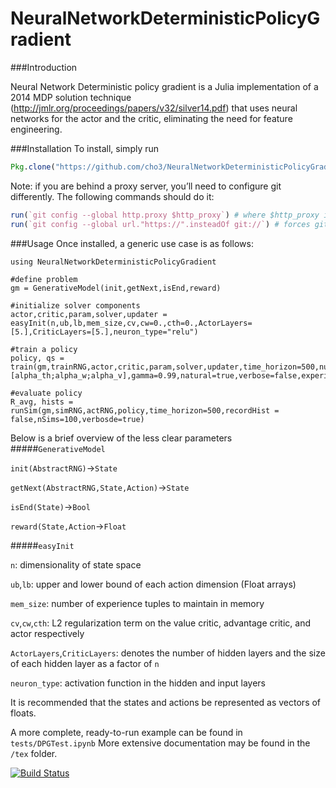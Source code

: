 # NeuralNetworkDeterministicPolicyGradient

###Introduction

Neural Network Deterministic policy gradient is a Julia implementation of a 2014 MDP solution technique (http://jmlr.org/proceedings/papers/v32/silver14.pdf) that uses neural networks for the actor and the critic, eliminating the need for feature engineering.

###Installation
To install, simply run
```julia
Pkg.clone("https://github.com/cho3/NeuralNetworkDeterministicPolicyGradient.jl.git")
```
Note: if you are behind a proxy server, you’ll need to configure git differently. The following commands should do it:
```julia
run(`git config --global http.proxy $http_proxy`) # where $http_proxy is your proxy server
run(`git config --global url."https://".insteadOf git://`) # forces git to use https
```

###Usage
Once installed, a generic use case is as follows:
```
using NeuralNetworkDeterministicPolicyGradient

#define problem
gm = GenerativeModel(init,getNext,isEnd,reward)

#initialize solver components
actor,critic,param,solver,updater = easyInit(n,ub,lb,mem_size,cv,cw=0.,cth=0.,ActorLayers=[5.],CriticLayers=[5.],neuron_type="relu")

#train a policy
policy, qs = train(gm,trainRNG,actor,critic,param,solver,updater,time_horizon=500,num_episodes=10,eps=0.5,alpha=[alpha_th;alpha_w;alpha_v],gamma=0.99,natural=true,verbose=false,experience_replay=false)

#evaluate policy
R_avg, hists = runSim(gm,simRNG,actRNG,policy,time_horizon=500,recordHist = false,nSims=100,verbosde=true)
```

Below is a brief overview of the less clear parameters
#####`GenerativeModel`

`init(AbstractRNG)`->`State`

`getNext(AbstractRNG,State,Action)`->`State`

`isEnd(State)`->`Bool`

`reward(State,Action`->`Float`

#####`easyInit`

`n`: dimensionality of state space

`ub`,`lb`: upper and lower bound of each action dimension (Float arrays)

`mem_size`: number of experience tuples to maintain in memory

`cv`,`cw`,`cth`: L2 regularization term on the value critic, advantage critic, and actor respectively

`ActorLayers`,`CriticLayers`: denotes the number of hidden layers and the size of each hidden layer as a factor of ```n```

`neuron_type`: activation function in the hidden and input layers

It is recommended that the states and actions be represented as vectors of floats.

A more complete, ready-to-run example can be found in ```tests/DPGTest.ipynb```
More extensive documentation may be found in the ```/tex``` folder.

[![Build Status](https://travis-ci.org/cho3/NeuralNetworkDeterministicPolicyGradient.jl.svg?branch=master)](https://travis-ci.org/cho3/NeuralNetworkDeterministicPolicyGradient.jl)
